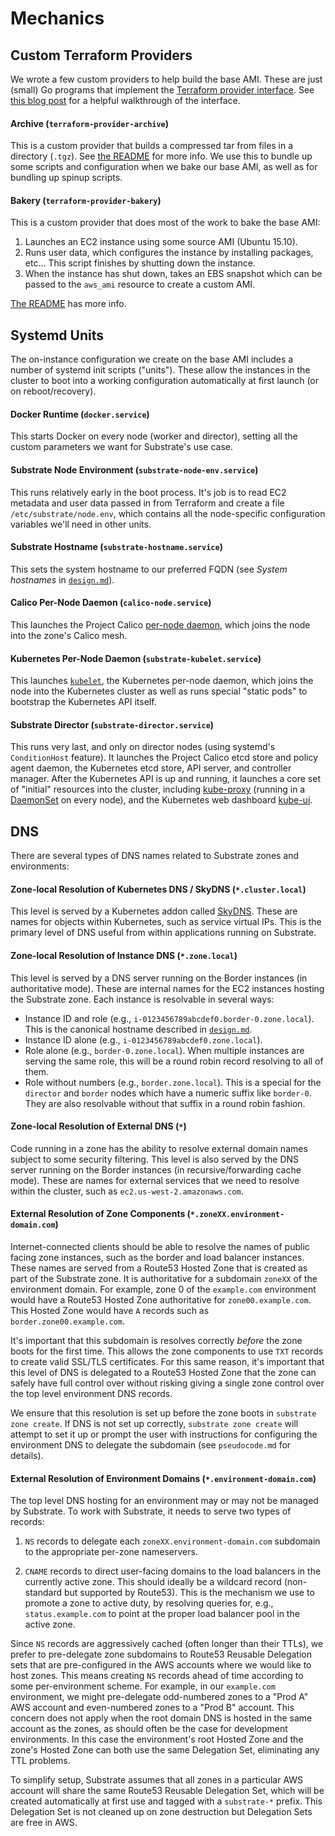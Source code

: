 # Mechanics

## Custom Terraform Providers
We wrote a few custom providers to help build the base AMI. These are just (small) Go programs that implement the [Terraform provider interface](https://www.terraform.io/docs/plugins/provider.html). See [this blog post](https://hashicorp.com/blog/terraform-custom-providers.html) for a helpful walkthrough of the interface.

#### Archive (`terraform-provider-archive`)
This is a custom provider that builds a compressed tar from files in a directory (`.tgz`). See [the README](../terraform-provider-archive/README.md) for more info. We use this to bundle up some scripts and configuration when we bake our base AMI, as well as for bundling up spinup scripts.

#### Bakery (`terraform-provider-bakery`)
This is a custom provider that does most of the work to bake the base AMI:
 1. Launches an EC2 instance using some source AMI (Ubuntu 15.10).
 2. Runs user data, which configures the instance by installing packages, etc... This script finishes by shutting down the instance.
 3. When the instance has shut down, takes an EBS snapshot which can be passed to the `aws_ami` resource to create a custom AMI.

[The README](../terraform-provider-bakery/README.md) has more info.

## Systemd Units
The on-instance configuration we create on the base AMI includes a number of systemd init scripts ("units"). These allow the instances in the cluster to boot into a working configuration automatically at first launch (or on reboot/recovery).

#### Docker Runtime (`docker.service`)
This starts Docker on every node (worker and director), setting all the custom parameters we want for Substrate's use case.

#### Substrate Node Environment (`substrate-node-env.service`)
This runs relatively early in the boot process. It's job is to read EC2 metadata and user data passed in from Terraform and create a file `/etc/substrate/node.env`, which contains all the node-specific configuration variables we'll need in other units.

#### Substrate Hostname (`substrate-hostname.service`)
This sets the system hostname to our preferred FQDN (see _System hostnames_ in [`design.md`](design.md)).

#### Calico Per-Node Daemon (`calico-node.service`)
This launches the Project Calico [per-node daemon](https://github.com/projectcalico/calico-docker), which joins the node into the zone's Calico mesh.

#### Kubernetes Per-Node Daemon (`substrate-kubelet.service`)
This launches [`kubelet`](http://kubernetes.io/docs/admin/kubelet/), the Kubernetes per-node daemon, which joins the node into the Kubernetes cluster as well as runs special "static pods" to bootstrap the Kubernetes API itself.

#### Substrate Director (`substrate-director.service`)
This runs very last, and only on director nodes (using systemd's `ConditionHost` feature). It launches the Project Calico etcd store and policy agent daemon, the Kubernetes etcd store, API server, and controller manager. After the Kubernetes API is up and running, it launches a core set of "initial" resources into the cluster, including [kube-proxy](http://kubernetes.io/docs/admin/kube-proxy/) (running in a [DaemonSet](http://kubernetes.io/docs/admin/daemons/) on every node), and the Kubernetes web dashboard [kube-ui](https://github.com/kubernetes/kube-ui).

## DNS
There are several types of DNS names related to Substrate zones and environments:

#### Zone-local Resolution of Kubernetes DNS / SkyDNS (`*.cluster.local`)
This level is served by a Kubernetes addon called [SkyDNS](http://kubernetes.io/docs/admin/dns/). These are names for objects within Kubernetes, such as service virtual IPs. This is the primary level of DNS useful from within applications running on Substrate.

#### Zone-local Resolution of Instance DNS (`*.zone.local`)
This level is served by a DNS server running on the Border instances (in authoritative mode). These are internal names for the EC2 instances hosting the Substrate zone. Each instance is resolvable in several ways:
 - Instance ID and role (e.g., `i-0123456789abcdef0.border-0.zone.local`). This is the canonical hostname described in [`design.md`](design.md).
 - Instance ID alone (e.g., `i-0123456789abcdef0.zone.local`).
 - Role alone (e.g., `border-0.zone.local`). When multiple instances are serving the same role, this will be a round robin record resolving to all of them.
 - Role without numbers (e.g., `border.zone.local`). This is a special for the `director` and `border` nodes which have a numeric suffix like `border-0`. They are also resolvable without that suffix in a round robin fashion.

#### Zone-local Resolution of External DNS (`*`)
Code running in a zone has the ability to resolve external domain names subject to some security filtering. This level is also served by the DNS server running on the Border instances (in recursive/forwarding cache mode). These are names for external services that we need to resolve within the cluster, such as `ec2.us-west-2.amazonaws.com`.

#### External Resolution of Zone Components (`*.zoneXX.environment-domain.com`)
Internet-connected clients should be able to resolve the names of public facing zone instances, such as the border and load balancer instances. These names are served from a Route53 Hosted Zone that is created as part of the Substrate zone. It is authoritative for a subdomain `zoneXX` of the environment domain. For example, zone 0 of the `example.com` environment would have a Route53 Hosted Zone authoritative for `zone00.example.com`. This Hosted Zone would have `A` records such as `border.zone00.example.com`.

It's important that this subdomain is resolves correctly _before_ the zone boots for the first time. This allows the zone components to use `TXT` records to create valid SSL/TLS certificates. For this same reason, it's important that this level of DNS is delegated to a Route53 Hosted Zone that the zone can safely have full control over without risking giving a single zone control over the top level environment DNS records.

We ensure that this resolution is set up before the zone boots in `substrate zone create`. If DNS is not set up correctly, `substrate zone create` will attempt to set it up or prompt the user with instructions for configuring the environment DNS to delegate the subdomain (see `pseudocode.md` for details).

#### External Resolution of Environment Domains (`*.environment-domain.com`)
The top level DNS hosting for an environment may or may not be managed by Substrate. To work with Substrate, it needs to serve two types of records:

 1. `NS` records to delegate each `zoneXX.environment-domain.com` subdomain to the appropriate per-zone nameservers.

 2. `CNAME` records to direct user-facing domains to the load balancers in the currently active zone. This should ideally be a wildcard record (non-standard but supported by Route53). This is the mechanism we use to promote a zone to active duty, by resolving queries for, e.g., `status.example.com` to point at the proper load balancer pool in the active zone.

Since `NS` records are aggressively cached (often longer than their TTLs), we prefer to pre-delegate zone subdomains to Route53 Reusable Delegation sets that are pre-configured in the AWS accounts where we would like to host zones. This means creating `NS` records ahead of time according to some per-environment scheme. For example, in our `example.com` environment, we might pre-delegate odd-numbered zones to a "Prod A" AWS account and even-numbered zones to a "Prod B" account. This concern does not apply when the root domain DNS is hosted in the same account as the zones, as should often be the case for development environments. In this case the environment's root Hosted Zone and the zone's Hosted Zone can both use the same Delegation Set, eliminating any TTL problems.

To simplify setup, Substrate assumes that all zones in a particular AWS account will share the same Route53 Reusable Delegation Set, which will be created automatically at first use and tagged with a `substrate-*` prefix. This Delegation Set is not cleaned up on zone destruction but Delegation Sets are free in AWS.
